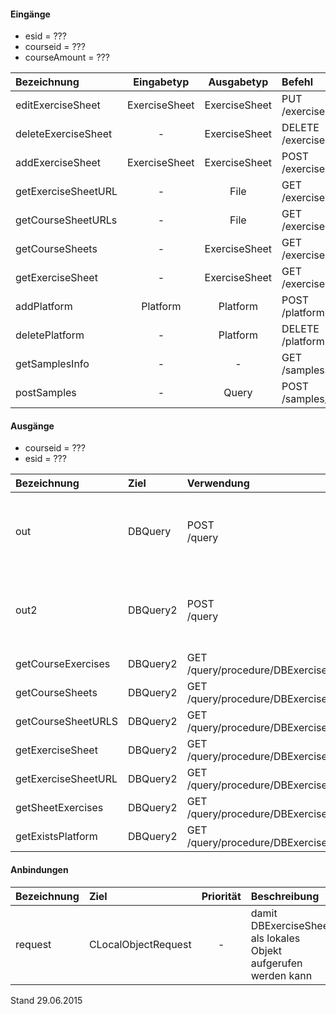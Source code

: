 #### Eingänge
- esid = ???
- courseid = ???
- courseAmount = ???

| Bezeichnung  | Eingabetyp  | Ausgabetyp | Befehl | Beschreibung |
| :----------- |:-----------:| :---------:| :----- | :----------- |
|editExerciseSheet|ExerciseSheet|ExerciseSheet|PUT<br>/exercisesheet(/exercisesheet)/:esid| ??? |
|deleteExerciseSheet|-|ExerciseSheet|DELETE<br>/exercisesheet(/exercisesheet)/:esid| ??? |
|addExerciseSheet|ExerciseSheet|ExerciseSheet|POST<br>/exercisesheet| ??? |
|getExerciseSheetURL|-|File|GET<br>/exercisesheet(/exercisesheet)/:esid/url| ??? |
|getCourseSheetURLs|-|File|GET<br>/exercisesheet/course/:courseid/url| ??? |
|getCourseSheets|-|ExerciseSheet|GET<br>/exercisesheet/course/:courseid(/:exercise)| ??? |
|getExerciseSheet|-|ExerciseSheet|GET<br>/exercisesheet(/exercisesheet)/:esid(/:exercise)| ??? |
|addPlatform|Platform|Platform|POST<br>/platform| ??? |
|deletePlatform|-|Platform|DELETE<br>/platform| ??? |
|getSamplesInfo|-|-|GET<br>/samples| ??? |
|postSamples|-|Query|POST<br>/samples/course/:courseAmount/user/:userAmount| ??? |

#### Ausgänge
- courseid = ???
- esid = ???

| Bezeichnung  | Ziel  | Verwendung | Beschreibung |
| :----------- |:----- | :--------- | :----------- |
|out|DBQuery|POST<br>/query| wird für EDIT, DELETE<br>und POST<br>SQL-Templates verwendet |
|out2|DBQuery2|POST<br>/query| wird für EDIT, DELETE<br>und POST<br>SQL-Templates verwendet |
|getCourseExercises|DBQuery2|GET<br>/query/procedure/DBExerciseSheetGetCourseExercises/:courseid| Prozeduraufruf |
|getCourseSheets|DBQuery2|GET<br>/query/procedure/DBExerciseSheetGetCourseSheets/:courseid| Prozeduraufruf |
|getCourseSheetURLS|DBQuery2|GET<br>/query/procedure/DBExerciseSheetGetCourseSheetURLs/:courseid| Prozeduraufruf |
|getExerciseSheet|DBQuery2|GET<br>/query/procedure/DBExerciseSheetGetExerciseSheet/:esid| Prozeduraufruf |
|getExerciseSheetURL|DBQuery2|GET<br>/query/procedure/DBExerciseSheetGetExerciseSheetURL/:esid| Prozeduraufruf |
|getSheetExercises|DBQuery2|GET<br>/query/procedure/DBExerciseSheetGetSheetExercises/:esid| Prozeduraufruf |
|getExistsPlatform|DBQuery2|GET<br>/query/procedure/DBExerciseSheetGetExistsPlatform| Prozeduraufruf |

#### Anbindungen
| Bezeichnung  | Ziel  | Priorität | Beschreibung |
| :----------- |:----- | :--------:| :------------|
|request|CLocalObjectRequest|-| damit DBExerciseSheet als lokales Objekt aufgerufen werden kann |

Stand 29.06.2015
